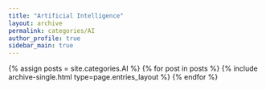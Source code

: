 ```yaml
---
title: "Artificial Intelligence"
layout: archive
permalink: categories/AI
author_profile: true
sidebar_main: true
---
```


{% assign posts = site.categories.AI %}
{% for post in posts %} {% include archive-single.html type=page.entries_layout %} {% endfor %}
